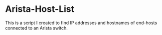 # Arista-Host-List
This is a script I created to find IP addresses and hostnames of end-hosts connected to an Arista switch. 
